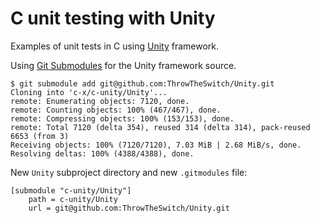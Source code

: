 C unit testing with Unity
=========================

Examples of unit tests in C using [Unity](https://github.com/ThrowTheSwitch/Unity)
framework.

Using [Git Submodules](https://git-scm.com/book/en/v2/Git-Tools-Submodules) for
the Unity framework source.

```text
$ git submodule add git@github.com:ThrowTheSwitch/Unity.git
Cloning into 'c-x/c-unity/Unity'...
remote: Enumerating objects: 7120, done.
remote: Counting objects: 100% (467/467), done.
remote: Compressing objects: 100% (153/153), done.
remote: Total 7120 (delta 354), reused 314 (delta 314), pack-reused 6653 (from 3)
Receiving objects: 100% (7120/7120), 7.03 MiB | 2.68 MiB/s, done.
Resolving deltas: 100% (4388/4388), done.
```

New `Unity` subproject directory and new `.gitmodules` file:

```text
[submodule "c-unity/Unity"]
    path = c-unity/Unity
    url = git@github.com:ThrowTheSwitch/Unity.git
```
